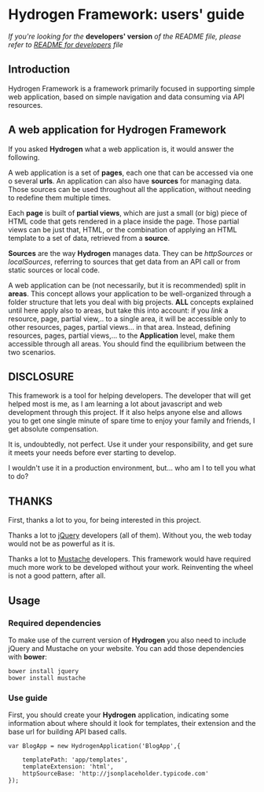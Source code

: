 # Hydrogen Framework: users' guide

*If you're looking for the* **developers' version** *of the README file, please refer to 
[README for developers](README_developers.md) file*

## Introduction

Hydrogen Framework is a framework primarily focused in supporting simple web application, based on simple navigation and 
data consuming via API resources.

## A web application for Hydrogen Framework

If you asked **Hydrogen** what a web application is, it would answer the following.

A web application is a set of **pages**, each one that can be accessed via one o several **urls**. An application can
also have **sources** for managing data. Those sources can be used throughout all the application, without needing to
redefine them multiple times.

Each **page** is built of **partial views**, which are just a small (or big) piece of HTML code that gets rendered
in a place inside the page. Those partial views can be just that, HTML, or the combination of applying an HTML template
to a set of data, retrieved from a **source**.
 
**Sources** are the way **Hydrogen** manages data. They can be *httpSources* or *localSources*, referring to sources
that get data from an API call or from static sources or local code.

A web application can be (not necessarily, but it is recommended) split in **areas**. This concept allows your 
application to be well-organized through a folder structure that lets you deal with big projects. **ALL** concepts
explained until here apply also to areas, but take this into account: if you *link* a resource, page, partial view,.. to
a single area, it will be accessible only to other resources, pages, partial views... in that area. Instead, defining
resources, pages, partial views,... to the **Application** level, make them accessible through all areas. You should 
find the equilibrium between the two scenarios.

## DISCLOSURE

This framework is a tool for helping developers. The developer that will get helped most is me, as I am learning a lot
about javascript and web development through this project. If it also helps anyone else and allows you to get one single
minute of spare time to enjoy your family and friends, I get absolute compensation.

It is, undoubtedly, not perfect. Use it under your responsibility, and get sure it meets your needs before ever 
starting to develop.

I wouldn't use it in a production environment, but... who am I to tell you what to do?
    
## THANKS   

First, thanks a lot to you, for being interested in this project.

Thanks a lot to [jQuery](https://jquery.com/) developers (all of them). Without you, the web today would not be as 
powerful as it is.

Thanks a lot to [Mustache](https://mustache.github.io/) developers. This framework would have required much more work 
to be developed without your work. Reinventing the wheel is not a good pattern, after all.
  
## Usage

### Required dependencies 

To make use of the current version of **Hydrogen** you also need to include jQuery and Mustache on your website. You
can add those dependencies with **bower**:

    bower install jquery
    bower install mustache
    
### Use guide

First, you should create your **Hydrogen** application, indicating some information about where should it look for
templates, their extension and the base url for building API based calls.

    var BlogApp = new HydrogenApplication('BlogApp',{
    
        templatePath: 'app/templates',
        templateExtension: 'html',
        httpSourceBase: 'http://jsonplaceholder.typicode.com'
    });
    